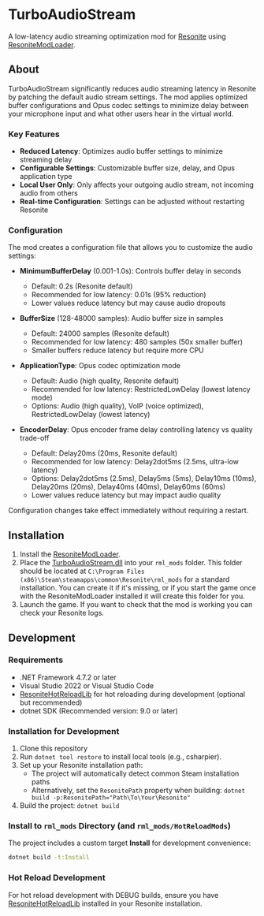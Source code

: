 # TurboAudioStream

A low-latency audio streaming optimization mod for [Resonite](https://resonite.com/) using [ResoniteModLoader](https://github.com/resonite-modding-group/ResoniteModLoader).

## About

TurboAudioStream significantly reduces audio streaming latency in Resonite by patching the default audio stream settings. The mod applies optimized buffer configurations and Opus codec settings to minimize delay between your microphone input and what other users hear in the virtual world.

### Key Features

- **Reduced Latency**: Optimizes audio buffer settings to minimize streaming delay
- **Configurable Settings**: Customizable buffer size, delay, and Opus application type
- **Local User Only**: Only affects your outgoing audio stream, not incoming audio from others
- **Real-time Configuration**: Settings can be adjusted without restarting Resonite

### Configuration

The mod creates a configuration file that allows you to customize the audio settings:

- **MinimumBufferDelay** (0.001-1.0s): Controls buffer delay in seconds
  - Default: 0.2s (Resonite default)
  - Recommended for low latency: 0.01s (95% reduction)
  - Lower values reduce latency but may cause audio dropouts

- **BufferSize** (128-48000 samples): Audio buffer size in samples
  - Default: 24000 samples (Resonite default)
  - Recommended for low latency: 480 samples (50x smaller buffer)
  - Smaller buffers reduce latency but require more CPU

- **ApplicationType**: Opus codec optimization mode
  - Default: Audio (high quality, Resonite default)
  - Recommended for low latency: RestrictedLowDelay (lowest latency mode)
  - Options: Audio (high quality), VoIP (voice optimized), RestrictedLowDelay (lowest latency)

- **EncoderDelay**: Opus encoder frame delay controlling latency vs quality trade-off
  - Default: Delay20ms (20ms, Resonite default)
  - Recommended for low latency: Delay2dot5ms (2.5ms, ultra-low latency)
  - Options: Delay2dot5ms (2.5ms), Delay5ms (5ms), Delay10ms (10ms), Delay20ms (20ms), Delay40ms (40ms), Delay60ms (60ms)
  - Lower values reduce latency but may impact audio quality

Configuration changes take effect immediately without requiring a restart.

## Installation

1. Install the [ResoniteModLoader](https://github.com/resonite-modding-group/ResoniteModLoader).
1. Place the [TurboAudioStream.dll](https://github.com/esnya/TurboAudioStream/releases/latest/download/TurboAudioStream.dll) into your `rml_mods` folder. This folder should be located at `C:\Program Files (x86)\Steam\steamapps\common\Resonite\rml_mods` for a standard installation. You can create it if it's missing, or if you start the game once with the ResoniteModLoader installed it will create this folder for you.
1. Launch the game. If you want to check that the mod is working you can check your Resonite logs.

## Development

### Requirements

- .NET Framework 4.7.2 or later
- Visual Studio 2022 or Visual Studio Code
- [ResoniteHotReloadLib](https://github.com/Nytra/ResoniteHotReloadLib) for hot reloading during development (optional but recommended)
- dotnet SDK (Recommended version: 9.0 or later)

### Installation for Development

1. Clone this repository
2. Run `dotnet tool restore` to install local tools (e.g., csharpier).
3. Set up your Resonite installation path:
   - The project will automatically detect common Steam installation paths
   - Alternatively, set the `ResonitePath` property when building: `dotnet build -p:ResonitePath="Path\To\Your\Resonite"`
4. Build the project: `dotnet build`

### Install to `rml_mods` Directory (and `rml_mods/HotReloadMods`)

The project includes a custom target **Install** for development convenience:

```bash
dotnet build -t:Install
```

### Hot Reload Development

For hot reload development with DEBUG builds, ensure you have [ResoniteHotReloadLib](https://github.com/Nytra/ResoniteHotReloadLib) installed in your Resonite installation.
